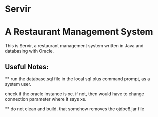 # Servir
# A Restaurant Management System
This is Servir, a restaurant management system written in Java and databasing with Oracle.


## Useful Notes:
**
run the database.sql file in the local sql plus command prompt, as a system user.

check if the oracle instance is xe. if not, then would have to change connection parameter where it says xe.

**
do not clean and build. that somehow removes the ojdbc8.jar file



